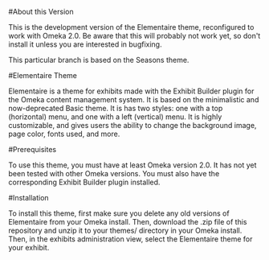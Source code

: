 #About this Version

This is the development version of the Elementaire theme, reconfigured to work with Omeka 2.0. Be aware that this will probably not work yet, so don't install it unless you are interested in bugfixing. 

This particular branch is based on the Seasons theme.  

#Elementaire Theme

Elementaire is a theme for exhibits made with the Exhibit Builder plugin for the Omeka content management system. It is based on the minimalistic and now-deprecated Basic theme. It is has two styles: one with a top (horizontal) menu, and one with a left (vertical) menu. It is highly customizable, and gives users the ability to change the background image, page color, fonts used, and more. 

#Prerequisites

To use this theme, you must have at least Omeka version 2.0. It has not yet been tested with other Omeka versions. You must also have the corresponding Exhibit Builder plugin installed. 

#Installation 

To install this theme, first make sure you delete any old versions of Elementaire from your Omeka install. Then, download the .zip file of this repository and unzip it to your themes/ directory in your Omeka install. Then, in the exhibits administration view, select the Elementaire theme for your exhibit. 
